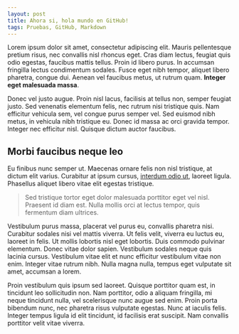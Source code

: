 ```yaml
---
layout: post
title: Ahora si, hola mundo en GitHub!
tags: Pruebas, GitHub, Markdown
---
```


Lorem ipsum dolor sit amet, consectetur adipiscing elit. Mauris pellentesque pretium risus, nec convallis nisl rhoncus eget. Cras diam lectus, feugiat quis odio egestas, faucibus mattis tellus. Proin id libero purus. In accumsan fringilla lectus condimentum sodales. Fusce eget nibh tempor, aliquet libero pharetra, congue dui. Aenean vel faucibus metus, ut rutrum quam. **Integer eget malesuada massa**.

Donec vel justo augue. Proin nisl lacus, facilisis at tellus non, semper feugiat justo. Sed venenatis elementum felis, nec rutrum nisi tristique quis. Nam efficitur vehicula sem, vel congue purus semper vel. Sed euismod nibh metus, in vehicula nibh tristique eu. Donec id massa ac orci gravida tempor. Integer nec efficitur nisl. Quisque dictum auctor faucibus.

## Morbi faucibus neque leo

Eu finibus nunc semper ut. Maecenas ornare felis non nisl tristique, at dictum elit varius. Curabitur at ipsum cursus, [interdum odio ut](http://obviedades.com), laoreet ligula. Phasellus aliquet libero vitae elit egestas tristique.

> Sed tristique tortor eget dolor malesuada porttitor eget vel nisl. Praesent id diam est. Nulla mollis orci at lectus tempor, quis fermentum diam ultrices.

Vestibulum purus massa, placerat vel purus eu, convallis pharetra nisi. Curabitur sodales nisi vel mattis viverra. Ut felis velit, viverra eu luctus eu, laoreet in felis. Ut mollis lobortis nisl eget lobortis. Duis commodo pulvinar elementum. Donec vitae dolor sapien. Vestibulum sodales neque quis lacinia cursus. Vestibulum vitae elit et nunc efficitur vestibulum vitae non enim. Integer vitae rutrum nibh. Nulla magna nulla, tempus eget vulputate sit amet, accumsan a lorem.

Proin vestibulum quis ipsum sed laoreet. Quisque porttitor quam est, in tincidunt leo sollicitudin non. Nam porttitor, odio a aliquam fringilla, mi neque tincidunt nulla, vel scelerisque nunc augue sed enim. Proin porta bibendum nunc, nec pharetra risus vulputate egestas. Nunc at iaculis felis. Integer tempus ligula id elit tincidunt, id facilisis erat suscipit. Nam convallis porttitor velit vitae viverra.

